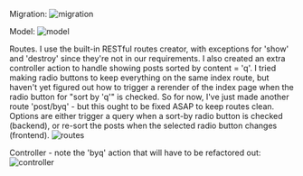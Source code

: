 
Migration:
![migration](https://user-images.githubusercontent.com/44175105/100823674-82dfff00-3409-11eb-809d-e4319b26cb51.png)

Model:
![model](https://user-images.githubusercontent.com/44175105/100823916-f6820c00-3409-11eb-90de-3885e96ad08d.png)

Routes. I use the built-in RESTful routes creator, with exceptions for 'show' and 'destroy' since they're not in our requirements. I also created an extra controller action to handle showing posts sorted by content = 'q'. I tried making radio buttons to keep everything on the same index route, but haven't yet figured out how to trigger a rerender of the index page when the radio button for "sort by 'q'" is checked. So for now, I've just made another route 'post/byq' - but this ought to be fixed ASAP to keep routes clean. Options are either trigger a query when a sort-by radio button is checked (backend), or re-sort the posts when the selected radio button changes (frontend).
![routes](https://user-images.githubusercontent.com/44175105/100824037-3f39c500-340a-11eb-9d56-a7aa4e5a9ecd.png)

Controller - note the 'byq' action that will have to be refactored out:
![controller](https://user-images.githubusercontent.com/44175105/100824681-83799500-340b-11eb-9758-7e8c04b44638.png)

